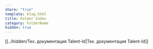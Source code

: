 ```yaml
---
share: "true"
template: blog.html
title: Folder Index
category: FolderName
hidden: true
---
```



[[../hidden/Тех.  документация Talent-Id|Тех.  документация Talent-Id]]